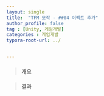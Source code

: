 ```yaml
---
layout: single
title:  "TFM 모작 - ##04 이펙트 추가"
author_profile: false
tag : [Unity, 게임개발]
categories : 게임개발
typora-root-url: ../


---
```


> #### 개요



> #### 결과
